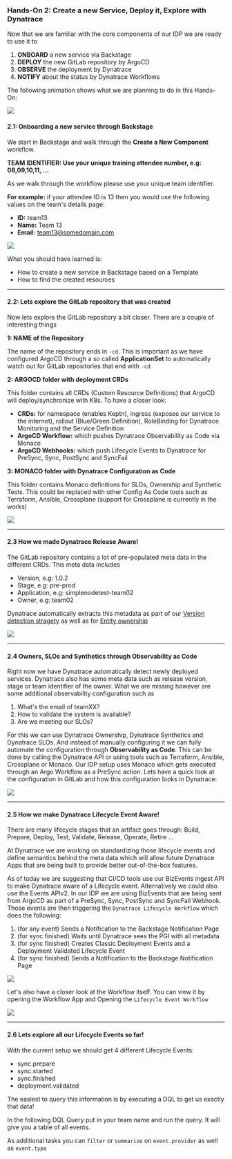 ### Hands-On 2: Create a new Service, Deploy it, Explore with Dynatrace

Now that we are familiar with the core components of our IDP we are ready to use it to 
1. **ONBOARD** a new service via Backstage
2. **DEPLOY** the new GitLab repository by ArgoCD
3. **OBSERVE** the deployment by Dynatrace
4. **NOTIFY** about the status by Dynatrace Workflows

The following animation shows what we are planning to do in this Hands-On:

![](https://raw.githubusercontent.com/dynatrace-perfclinics/platform-engineering-tutorial/main/images/handson2_animation_animated.gif)

#### 2.1: Onboarding a new service through Backstage

We start in Backstage and walk through the **Create a New Component** workflow. 

**TEAM IDENTIFIER: Use your unique training attendee number, e.g: 08,09,10,11, ...**

As we walk through the workflow please use your unique team identifier. 

**For example:** if your attendee ID is 13 then you would use the following values on the team's details page:
* **ID:** team13
* **Name:** Team 13
* **Email:** team13@somedomain.com

![](https://raw.githubusercontent.com/dynatrace-perfclinics/platform-engineering-tutorial/main/images/handson2_21_createinbackstage.png)

What you should have learned is:
* How to create a new service in Backstage based on a Template
* How to find the created resources

---

#### 2.2: Lets explore the GitLab repository that was created

Now lets explore the GitLab repository a bit closer. There are a couple of interesting things

**1: NAME of the Repository**

The name of the repository ends in `-cd`. This is important as we have configured ArgoCD through a so called **ApplicationSet** to automatically watch out for GitLab repositories that end with `-cd`

**2: ARGOCD folder with deployment CRDs**

This folder contains all CRDs (Custom Resource Definitions) that ArgoCD will deploy/synchronize with K8s. To have a closer look:
* **CRDs:** for namespace (enables Keptn), ingress (exposes our service to the internet), rollout (Blue/Green Definition), RoleBinding for Dynatrace Monitoring and the Service Definition 
* **ArgoCD Workflow:** which pushes Dynatrace Observability as Code via Monaco
* **ArgoCD Webhooks:** which push Lifecycle Events to Dynatrace for PreSync, Sync, PostSync and SyncFail

**3: MONACO folder with Dynatrace Configuration as Code**

This folder contains Monaco definitions for SLOs, Ownership and Synthetic Tests. This could be replaced with other Config As Code tools such as Terraform, Ansible, Crossplane (support for Crossplane is currently in the works)

![](https://raw.githubusercontent.com/dynatrace-perfclinics/platform-engineering-tutorial/main/images/handson2_22_explorerepo_1.png)

---

#### 2.3 How we made Dynatrace Release Aware!

The GitLab repository contains a lot of pre-populated meta data in the different CRDs. This meta data includes
* Version, e.g: 1.0.2
* Stage, e.g: pre-prod
* Application, e.g: simplenodetest-team02
* Owner, e.g: team02

Dynatrace automatically extracts this metadata as part of our [Version detection stragety](https://docs.dynatrace.com/docs/platform-modules/automations/release-monitoring/version-detection-strategies) as well as for [Entity ownership](https://docs.dynatrace.com/docs/manage/ownership/best-practices)

![](https://raw.githubusercontent.com/dynatrace-perfclinics/platform-engineering-tutorial/main/images/handson2_22_releaseawareness_1.png)

---

#### 2.4 Owners, SLOs and Synthetics through Observability as Code

Right now we have Dynatrace automatically detect newly deployed services. Dynatrace also has some meta data such as release version, stage or team identifier of the owner. What we are missing however are some additional observability configuration such as
1. What's the email of teamXX?
2. How to validate the system is available?
3. Are we meeting our SLOs?

For this we can use Dynatrace Ownership, Dynatrace Synthetics and Dynatrace SLOs. And instead of manually configuring it we can fully automate the configuration through **Observability as Code**. This can be done by calling the Dynatrace API or using tools such as Terraform, Ansible, Crossplane or Monaco. Our IDP setup uses Monaco which gets executed through an Argo Workflow as a PreSync action. Lets have a quick look at the configuration in GitLab and how this configuration looks in Dynatrace:

![](https://raw.githubusercontent.com/dynatrace-perfclinics/platform-engineering-tutorial/main/images/handson2_24_configascode_1.png)

---

#### 2.5 How we make Dynatrace Lifecycle Event Aware!

There are many lifecycle stages that an artifact goes through: Build, Prepare, Deploy, Test, Validate, Release, Operate, Retire ...

At Dynatrace we are working on standardizing those lifecycle events and define semantics behind the meta data which will allow future Dynatrace Apps that are being built to provide better out-of-the-box features.

As of today we are suggesting that CI/CD tools use our BizEvents ingest API to make Dynatrace aware of a Lifecycle event. Alternatively we could also use the Events APIv2. In our IDP we are using BizEvents that are being sent from ArgoCD as part of a PreSync, Sync, PostSync and SyncFail Webhook. Those events are then triggering the `Dynatrace Lifecycle Workflow` which does the following:
1. (for any event) Sends a Notification to the Backstage Notification Page
2. (for sync finished) Waits until Dynatrace sees the PGI with all metadata
3. (for sync finished) Creates Classic Deployment Events and a Deployment Validated Lifecycle Event
4. (for sync finished) Sends a Notification to the Backstage Notification Page

![](https://raw.githubusercontent.com/dynatrace-perfclinics/platform-engineering-tutorial/main/images/handson2_22_lifecycleevents_1.png)

Let's also have a closer look at the Workflow itself. You can view it by opening the Workflow App and Opening the `Lifecycle Event Workflow`

![](https://raw.githubusercontent.com/dynatrace-perfclinics/platform-engineering-tutorial/main/images/handson2_25_understandworkflow_1.png)

---

#### 2.6 Lets explore all our Lifecycle Events so far!

With the current setup we should get 4 different Lifecycle Events:
* sync.prepare
* sync.started
* sync.finished
* deployment.validated

The easiest to query this information is by executing a DQL to get us exactly that data!

In the following DQL Query put in your team name and run the query. It will give you a table of all events.

As additional tasks you can `filter` or `summarize` on `event.provider` as well as `event.type`